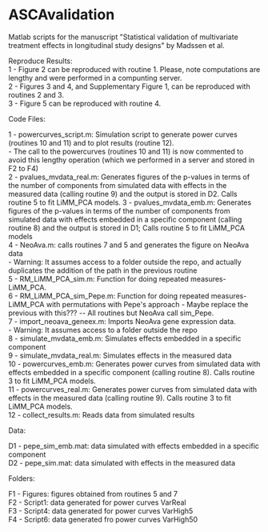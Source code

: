 # ASCAvalidation
Matlab scripts for the manuscript "Statistical validation of multivariate treatment effects in longitudinal study designs" by Madssen et al.   

Reproduce Results:  
1 - Figure 2 can be reproduced with routine 1. Please, note computations are lengthy and were performed in a compunting server.  
2 - Figures 3 and 4, and Supplementary Figure 1, can be reproduced with routines 2 and 3.  
3 - Figure 5 can be reproduced with routine 4.  

Code Files:  

 1 - powercurves_script.m: Simulation script to generate power curves (routines 10 and 11) and to plot results (routine 12).   
    - The call to the powercurves (routines 10 and 11) is now commented to avoid this lengthy operation (which we performed in a server and stored in F2 to F4)  
 2 - pvalues_mvdata_real.m: Generates figures of the p-values in terms of the number of components from simulated data with effects in the measured data (calling routine 9) and the output is stored in D2. Calls routine 5 to fit LiMM_PCA models.
 3 - pvalues_mvdata_emb.m: Generates figures of the p-values in terms of the number of components from simulated data with effects embedded in a specific component (calling routine 8) and the output is stored in D1; Calls routine 5 to fit LiMM_PCA models   
 4 - NeoAva.m: calls routines 7 and 5 and generates the figure on NeoAva data  
    - Warning: It assumes access to a folder outside the repo, and actually duplicates the addition of the path in the previous routine    
 5 - RM_LiMM_PCA_sim.m: Function for doing repeated measures-LiMM_PCA.  
 6 - RM_LiMM_PCA_sim_Pepe.m: Function for doing repeated measures-LiMM_PCA with permutations with Pepe's approach
    - Maybe replace the previous with this??? -- All routines but NeoAva call sim_Pepe.    
 7 - import_neoava_geneex.m: Imports NeoAva gene expression data.  
    - Warning: It assumes access to a folder outside the repo  
 8 - simulate_mvdata_emb.m: Simulates effects embedded in a specific component  
 9 - simulate_mvdata_real.m: Simulates effects in the measured data  
10 - powercurves_emb.m: Generates power curves from simulated data with effects embedded in a specific component (calling routine 8). Calls routine 3 to fit LiMM_PCA models.  
11 - powercurves_real.m: Generates power curves from simulated data with effects in the measured data (calling routine 9). Calls routine 3 to fit LiMM_PCA models.  
12 - collect_results.m: Reads data from simulated results   

Data:  

D1 - pepe_sim_emb.mat: data simulated with effects embedded in a specific component  
D2 - pepe_sim.mat: data simulated with effects in the measured data   

Folders:  

F1 - Figures: figures obtained from routines 5 and 7  
F2 - Script1: data generated for power curves VarReal  
F3 - Script4: data generated for power curves VarHigh5  
F4 - Script6: data generated fro power curves VarHigh50  
